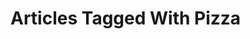 <!-- 
template: articlesbytag.html
title: Articles Tagged With Pizza
forTag: Pizza
callback: articlesbytag
-->

# Articles Tagged With Pizza
